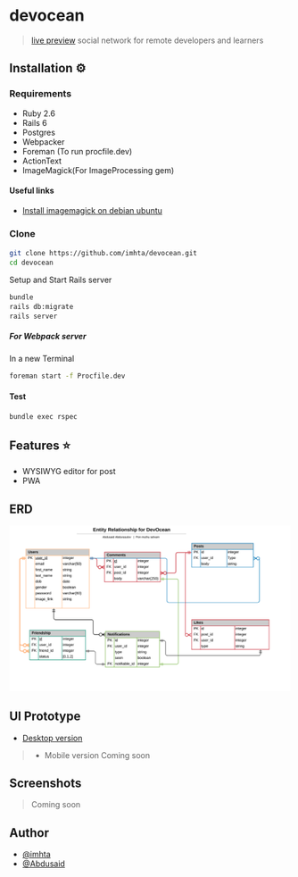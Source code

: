 # devocean
> [live preview](https://dev-ocean.herokuapp.com/)
social network for remote developers and learners
## Installation ⚙
### Requirements
- Ruby 2.6
- Rails 6
- Postgres
- Webpacker
- Foreman (To run procfile.dev)
- ActionText
- ImageMagick(For ImageProcessing gem)
#### Useful links
- [Install imagemagick on debian ubuntu](https://www.tecmint.com/install-imagemagick-on-debian-ubuntu/)
### Clone
```bash
git clone https://github.com/imhta/devocean.git
cd devocean
```
Setup and Start Rails server
```bash
bundle
rails db:migrate
rails server
```
##### For Webpack server
In a new Terminal 
```bash
foreman start -f Procfile.dev
```
#### Test
```bash
bundle exec rspec
```
## Features :star: 
- WYSIWYG editor for post
- PWA
## ERD
<img src="docs/_Entity Relationship for DevOcean .png">

## UI Prototype
- [Desktop version](https://www.figma.com/file/Q38p6nGQa7ILmiYCY7HyXE/Devocean?node-id=2%3A32)

> - Mobile version Coming soon 

## Screenshots
> Coming soon

## Author
- [@imhta](https://github.com/imhta)
- [@Abdusaid](https://github.com/Abdusaid10)
